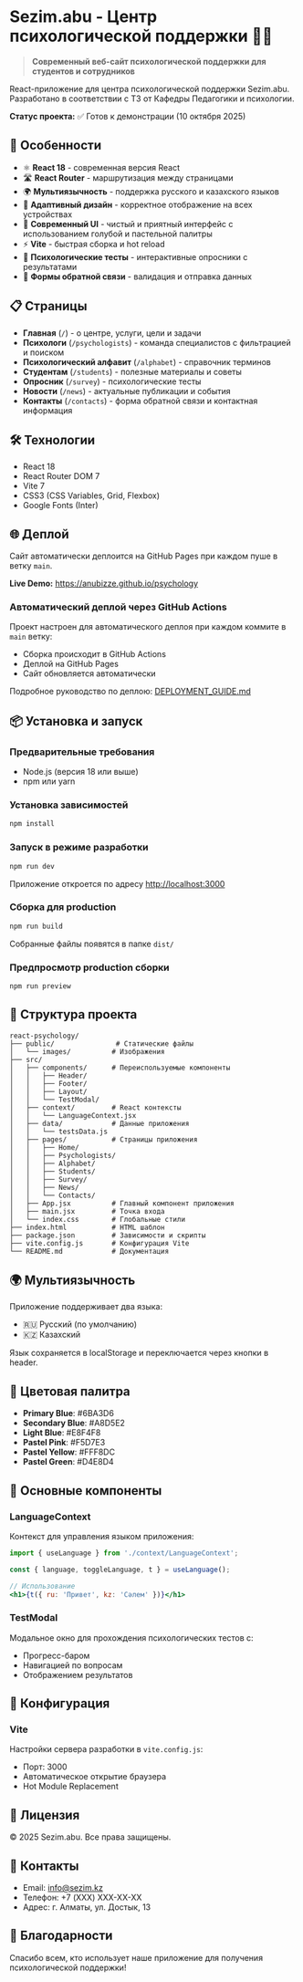 # Sezim.abu - Центр психологической поддержки 🧠💙

> **Современный веб-сайт психологической поддержки для студентов и сотрудников**

React-приложение для центра психологической поддержки Sezim.abu.  
Разработано в соответствии с ТЗ от Кафедры Педагогики и психологии.

**Статус проекта:** ✅ Готов к демонстрации (10 октября 2025)

## 🚀 Особенности

- ⚛️ **React 18** - современная версия React
- 🛣️ **React Router** - маршрутизация между страницами
- 🌍 **Мультиязычность** - поддержка русского и казахского языков
- 📱 **Адаптивный дизайн** - корректное отображение на всех устройствах
- 🎨 **Современный UI** - чистый и приятный интерфейс с использованием голубой и пастельной палитры
- ⚡ **Vite** - быстрая сборка и hot reload
- 🧪 **Психологические тесты** - интерактивные опросники с результатами
- 📝 **Формы обратной связи** - валидация и отправка данных

## 📋 Страницы

- **Главная** (`/`) - о центре, услуги, цели и задачи
- **Психологи** (`/psychologists`) - команда специалистов с фильтрацией и поиском
- **Психологический алфавит** (`/alphabet`) - справочник терминов
- **Студентам** (`/students`) - полезные материалы и советы
- **Опросник** (`/survey`) - психологические тесты
- **Новости** (`/news`) - актуальные публикации и события
- **Контакты** (`/contacts`) - форма обратной связи и контактная информация

## 🛠️ Технологии

- React 18
- React Router DOM 7
- Vite 7
- CSS3 (CSS Variables, Grid, Flexbox)
- Google Fonts (Inter)

## 🌐 Деплой

Сайт автоматически деплоится на GitHub Pages при каждом пуше в ветку `main`.

**Live Demo:** https://anubizze.github.io/psychology

### Автоматический деплой через GitHub Actions

Проект настроен для автоматического деплоя при каждом коммите в `main` ветку:
- Сборка происходит в GitHub Actions
- Деплой на GitHub Pages
- Сайт обновляется автоматически

Подробное руководство по деплою: [DEPLOYMENT_GUIDE.md](DEPLOYMENT_GUIDE.md)

## 📦 Установка и запуск

### Предварительные требования

- Node.js (версия 18 или выше)
- npm или yarn

### Установка зависимостей

```bash
npm install
```

### Запуск в режиме разработки

```bash
npm run dev
```

Приложение откроется по адресу [http://localhost:3000](http://localhost:3000)

### Сборка для production

```bash
npm run build
```

Собранные файлы появятся в папке `dist/`

### Предпросмотр production сборки

```bash
npm run preview
```

## 📁 Структура проекта

```
react-psychology/
├── public/               # Статические файлы
│   └── images/          # Изображения
├── src/
│   ├── components/      # Переиспользуемые компоненты
│   │   ├── Header/
│   │   ├── Footer/
│   │   ├── Layout/
│   │   └── TestModal/
│   ├── context/         # React контексты
│   │   └── LanguageContext.jsx
│   ├── data/            # Данные приложения
│   │   └── testsData.js
│   ├── pages/           # Страницы приложения
│   │   ├── Home/
│   │   ├── Psychologists/
│   │   ├── Alphabet/
│   │   ├── Students/
│   │   ├── Survey/
│   │   ├── News/
│   │   └── Contacts/
│   ├── App.jsx          # Главный компонент приложения
│   ├── main.jsx         # Точка входа
│   └── index.css        # Глобальные стили
├── index.html           # HTML шаблон
├── package.json         # Зависимости и скрипты
├── vite.config.js       # Конфигурация Vite
└── README.md            # Документация
```

## 🌍 Мультиязычность

Приложение поддерживает два языка:
- 🇷🇺 Русский (по умолчанию)
- 🇰🇿 Казахский

Язык сохраняется в localStorage и переключается через кнопки в header.

## 🎨 Цветовая палитра

- **Primary Blue**: #6BA3D6
- **Secondary Blue**: #A8D5E2
- **Light Blue**: #E8F4F8
- **Pastel Pink**: #F5D7E3
- **Pastel Yellow**: #FFF8DC
- **Pastel Green**: #D4E8D4

## 📝 Основные компоненты

### LanguageContext

Контекст для управления языком приложения:

```jsx
import { useLanguage } from './context/LanguageContext';

const { language, toggleLanguage, t } = useLanguage();

// Использование
<h1>{t({ ru: 'Привет', kz: 'Сәлем' })}</h1>
```

### TestModal

Модальное окно для прохождения психологических тестов с:
- Прогресс-баром
- Навигацией по вопросам
- Отображением результатов

## 🔧 Конфигурация

### Vite

Настройки сервера разработки в `vite.config.js`:
- Порт: 3000
- Автоматическое открытие браузера
- Hot Module Replacement

## 📄 Лицензия

© 2025 Sezim.abu. Все права защищены.

## 👥 Контакты

- Email: info@sezim.kz
- Телефон: +7 (XXX) XXX-XX-XX
- Адрес: г. Алматы, ул. Достык, 13

## 🙏 Благодарности

Спасибо всем, кто использует наше приложение для получения психологической поддержки!

